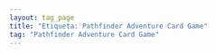 ```yaml
---
layout: tag_page
title: "Etiqueta: Pathfinder Adventure Card Game"
tag: "Pathfinder Adventure Card Game"
---
```

